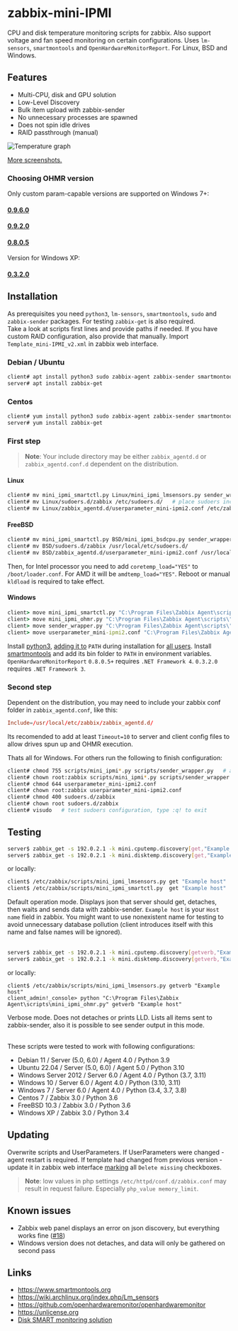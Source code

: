 # zabbix-mini-IPMI
CPU and disk temperature monitoring scripts for zabbix. Also support voltage and fan speed monitoring on certain configurations. Uses `lm-sensors`, `smartmontools` and `OpenHardwareMonitorReport`. For Linux, BSD and Windows.

## Features

- Multi-CPU, disk and GPU solution
- Low-Level Discovery
- Bulk item upload with zabbix-sender
- No unnecessary processes are spawned
- Does not spin idle drives
- RAID passthrough (manual)

![Temperature graph](https://github.com/nobody43/mini-IPMI/blob/master/screenshots/mini-IPMI-graph.png?raw=true)

[More screenshots.](https://github.com/nobody43/zabbix-mini-IPMI/tree/master/screenshots)

### Choosing OHMR version
Only custom param-capable versions are supported on Windows 7+:
#### [0.9.6.0](https://github.com/openhardwaremonitor/openhardwaremonitor/pull/1115#issuecomment-1189362017)
#### [0.9.2.0](https://github.com/openhardwaremonitor/openhardwaremonitor/pull/1115#issuecomment-616230088)
#### [0.8.0.5](https://github.com/openhardwaremonitor/openhardwaremonitor/pull/1115#issuecomment-462141642)
Version for Windows XP:
#### [0.3.2.0](https://github.com/openhardwaremonitor/openhardwaremonitor/issues/230#issue-102662845)

## Installation
As prerequisites you need `python3`, `lm-sensors`, `smartmontools`, `sudo` and `zabbix-sender` packages. For testing `zabbix-get` is also required.<br />
Take a look at scripts first lines and provide paths if needed. If you have custom RAID configuration, also provide that manually. Import `Template_mini-IPMI_v2.xml` in zabbix web interface.
### Debian / Ubuntu
```bash
client# apt install python3 sudo zabbix-agent zabbix-sender smartmontools lm-sensors
server# apt install zabbix-get
```
### Centos
```bash
client# yum install python3 sudo zabbix-agent zabbix-sender smartmontools lm_sensors
server# yum install zabbix-get
```
### First step
> **Note**: Your include directory may be either `zabbix_agentd.d` or `zabbix_agentd.conf.d` dependent on the distribution.
#### Linux
```bash
client# mv mini_ipmi_smartctl.py Linux/mini_ipmi_lmsensors.py sender_wrapper.py /etc/zabbix/scripts/
client# mv Linux/sudoers.d/zabbix /etc/sudoers.d/   # place sudoers include for smartctl sudo access
client# mv Linux/zabbix_agentd.d/userparameter_mini-ipmi2.conf /etc/zabbix/zabbix_agentd.d/
```

#### FreeBSD
```bash
client# mv mini_ipmi_smartctl.py BSD/mini_ipmi_bsdcpu.py sender_wrapper.py /etc/zabbix/scripts/
client# mv BSD/sudoers.d/zabbix /usr/local/etc/sudoers.d/
client# mv BSD/zabbix_agentd.d/userparameter_mini-ipmi2.conf /usr/local/etc/zabbix/zabbix_agentd.d/
```
Then, for Intel processor you need to add `coretemp_load="YES"` to `/boot/loader.conf`. For AMD it will be `amdtemp_load="YES"`. Reboot or manual `kldload` is required to take effect.

#### Windows
```cmd
client> move mini_ipmi_smartctl.py "C:\Program Files\Zabbix Agent\scripts\"
client> move mini_ipmi_ohmr.py "C:\Program Files\Zabbix Agent\scripts\"
client> move sender_wrapper.py "C:\Program Files\Zabbix Agent\scripts\"
client> move userparameter_mini-ipmi2.conf "C:\Program Files\Zabbix Agent\zabbix_agentd.d\"
```
Install [python3](https://www.python.org/downloads/windows/), [adding it to](https://github.com/nobody43/zabbix-mini-IPMI/blob/master/screenshots/python-installation1.png) `PATH` during installation for [all users](https://github.com/nobody43/zabbix-mini-IPMI/blob/master/screenshots/python-installation2.png). Install [smartmontools](https://www.smartmontools.org/wiki/Download#InstalltheWindowspackage) and add its bin folder to `PATH` in environment variables. `OpenHardwareMonitorReport` `0.8.0.5+` requires `.NET Framework 4`. `0.3.2.0` requires `.NET Framework 3`.

### Second step
Dependent on the distribution, you may need to include your zabbix conf folder in `zabbix_agentd.conf`, like this:
```conf
Include=/usr/local/etc/zabbix/zabbix_agentd.d/
```
Its recomended to add at least `Timeout=10` to server and client config files to allow drives spun up and OHMR execution.

Thats all for Windows. For others run the following to finish configuration:
```bash
client# chmod 755 scripts/mini_ipmi*.py scripts/sender_wrapper.py   # apply necessary permissions
client# chown root:zabbix scripts/mini_ipmi*.py scripts/sender_wrapper.py 
client# chmod 644 userparameter_mini-ipmi2.conf
client# chown root:zabbix userparameter_mini-ipmi2.conf
client# chmod 400 sudoers.d/zabbix
client# chown root sudoers.d/zabbix
client# visudo   # test sudoers configuration, type :q! to exit
```

## Testing
```bash
server$ zabbix_get -s 192.0.2.1 -k mini.cputemp.discovery[get,"Example host"]
server$ zabbix_get -s 192.0.2.1 -k mini.disktemp.discovery[get,"Example host"]
```
or locally:
```bash
client$ /etc/zabbix/scripts/mini_ipmi_lmsensors.py get "Example host"
client$ /etc/zabbix/scripts/mini_ipmi_smartctl.py  get "Example host"
```
Default operation mode. Displays json that server should get, detaches, then waits and sends data with zabbix-sender. `Example host` is your `Host name` field in zabbix. You might want to use nonexistent name for testing to avoid unnecessary database pollution (client introduces itself with this name and false names will be ignored).
<br /><br />

```bash
server$ zabbix_get -s 192.0.2.1 -k mini.cputemp.discovery[getverb,"Example host"]
server$ zabbix_get -s 192.0.2.1 -k mini.disktemp.discovery[getverb,"Example host"]
```
or locally:
```mixed
client$ /etc/zabbix/scripts/mini_ipmi_lmsensors.py getverb "Example host"
client_admin!_console> python "C:\Program Files\Zabbix Agent\scripts\mini_ipmi_ohmr.py" getverb "Example host"
```
Verbose mode. Does not detaches or prints LLD. Lists all items sent to zabbix-sender, also it is possible to see sender output in this mode.
<br /><br />

These scripts were tested to work with following configurations:
- Debian 11 / Server (5.0, 6.0) / Agent 4.0 / Python 3.9
- Ubuntu 22.04 / Server (5.0, 6.0) / Agent 5.0 / Python 3.10
- Windows Server 2012 / Server 6.0 / Agent 4.0 / Python (3.7, 3.11)
- Windows 10 / Server 6.0 / Agent 4.0 / Python (3.10, 3.11)
- Windows 7 / Server 6.0 / Agent 4.0 / Python (3.4, 3.7, 3.8)
- Centos 7 / Zabbix 3.0 / Python 3.6
- FreeBSD 10.3 / Zabbix 3.0 / Python 3.6
- Windows XP / Zabbix 3.0 / Python 3.4

## Updating
Overwrite scripts and UserParameters. If UserParameters were changed - agent restart is required. If template had changed from previous version - update it in zabbix web interface [marking](https://github.com/nobody43/zabbix-smartmontools/blob/master/screenshots/template-updating.png) all `Delete missing` checkboxes.

> **Note**: low values in php settings `/etc/httpd/conf.d/zabbix.conf` may result in request failure. Especially `php_value memory_limit`.

## Known issues
- Zabbix web panel displays an error on json discovery, but everything works fine ([#18](https://github.com/nobody43/zabbix-mini-IPMI/issues/18))
- Windows version does not detaches, and data will only be gathered on second pass

## Links
- https://www.smartmontools.org
- https://wiki.archlinux.org/index.php/Lm_sensors
- https://github.com/openhardwaremonitor/openhardwaremonitor
- https://unlicense.org
- [Disk SMART monitoring solution](https://github.com/nobody43/zabbix-smartmontools)
